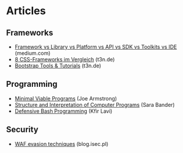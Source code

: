 # Articles

## Frameworks

- [Framework vs Library vs Platform vs API vs SDK vs Toolkits vs IDE](https://medium.com/@shashvatshukla/framework-vs-library-vs-platform-vs-api-vs-sdk-vs-toolkits-vs-ide-50a9473999db) (medium.com)
- [8 CSS-Frameworks im Vergleich](https://t3n.de/news/css-frameworks-vergleich-2-756574/) (t3n.de)
- [Bootstrap Tools & Tutorials](https://t3n.de/news/websites-bootstrap-uebersicht-1066738/) (t3n.de)

## Programming

- [Minimal Viable Programs](https://joearms.github.io/#2014-06-25%20Minimal%20Viable%20Programs) (Joe Armstrong)
- [Structure and Interpretation of Computer Programs](http://sarabander.github.io/sicp/) (Sara Bander)
- [Defensive Bash Programming](https://kfirlavi.herokuapp.com/blog/2012/11/14/defensive-bash-programming/) (Kfir Lavi)

## Security

- [WAF evasion techniques](https://blog.isec.pl/waf-evasion-techniques/) (blog.isec.pl)
